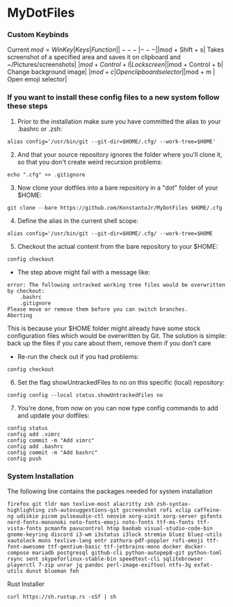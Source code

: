 # MyDotFiles

### Custom Keybinds
Current $mod = WinKey
| Keys | Function |
|---|---|
|$mod + Shift + s| Takes screenshot of a specified area and saves it on clipboard and ~/Pictures/screenshots|
|$mod + Control + l| Lock screen|
|$mod + Control + b| Change background image|
|$mod + c | Open clipboard selector|
|$mod + m | Open emoji selector|
### If you want to install these config files to a new system follow these steps

1. Prior to the installation make sure you have committed the alias to your .bashrc or .zsh:
```
alias config='/usr/bin/git --git-dir=$HOME/.cfg/ --work-tree=$HOME'
```
2. And that your source repository ignores the folder where you'll clone it, so that you don't create weird recursion problems:
```
echo ".cfg" >> .gitignore
```
3. Now clone your dotfiles into a bare repository in a "dot" folder of your $HOME:
```
git clone --bare https://github.com/KonstantoJr/MyDotFiles $HOME/.cfg
```
4. Define the alias in the current shell scope:
```
alias config='/usr/bin/git --git-dir=$HOME/.cfg/ --work-tree=$HOME
```
5. Checkout the actual content from the bare repository to your $HOME:
```
config checkout
```
- The step above might fail with a message like:
```
error: The following untracked working tree files would be overwritten by checkout:
    .bashrc
    .gitignore
Please move or remove them before you can switch branches.
Aborting
```
This is because your $HOME folder might already have some stock configuration files which would be overwritten by Git. 
The solution is simple: back up the files if you care about them, remove them if you don't care

- Re-run the check out if you had problems:
```
config checkout
```
6. Set the flag showUntrackedFiles to no on this specific (local) repository:
```
config config --local status.showUntrackedFiles no
```
7. You're done, from now on you can now type config commands to add and update your dotfiles:
```
config status
config add .vimrc
config commit -m "Add vimrc"
config add .bashrc
config commit -m "Add bashrc"
config push
```

### System Installation
The following line contains the packages needed for system installation
```
firefox git tldr man texlive-most alacritty zsh zsh-syntax-highlighting zsh-autosuggestions-git gscreenshot rofi xclip caffeine-ng udiskie picom pulseaudio-ctl neovim xorg-xinit xorg-server gsfonts nerd-fonts-mononoki noto-fonts-emoji noto-fonts ttf-ms-fonts ttf-vista-fonts pcmanfm pavucontrol htop baobab visual-studio-code-bin gnome-keyring discord i3-wm i3status i3lock stremio bluez bluez-utils xautolock mons texlive-lang entr zathura-pdf-poppler rofi-emoji ttf-font-awesome ttf-gentium-basic ttf-jetbrains-mono docker docker-compose mariadb postgresql github-cli python-autopep8-git python-toml rsync sent skypeforlinux-stable-bin speedtest-cli sqlitebrowser playerctl 7-zip unrar jq pandoc perl-image-exiftool ntfs-3g exfat-utils dunst blueman feh
```
Rust Installer
```
curl https://sh.rustup.rs -sSf | sh
```
